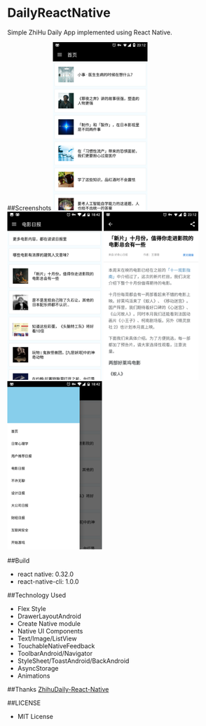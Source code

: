 # DailyReactNative
Simple ZhiHu Daily App implemented using React Native.

##Screenshots
<img src="screenshots/Screenshot_20170212-231220.png" width="216" height="384">
<img src="screenshots/Screenshot_20170212-184201.png" width="216" height="384">
<img src="screenshots/Screenshot_20170212-231241.png" width="216" height="384">
<img src="screenshots/Screenshot_20170212-184217.png" width="216" height="384">

##Build
* react native: 0.32.0
* react-native-cli: 1.0.0

##Technology Used
* Flex Style
* DrawerLayoutAndroid
* Create Native module
* Native UI Components
* Text/Image/ListView
* TouchableNativeFeedback
* ToolbarAndroid/Navigator
* StyleSheet/ToastAndroid/BackAndroid
* AsyncStorage
* Animations

##Thanks
[ZhihuDaily-React-Native](https://github.com/race604/ZhiHuDaily-React-Native/)

##LICENSE
* MIT License
